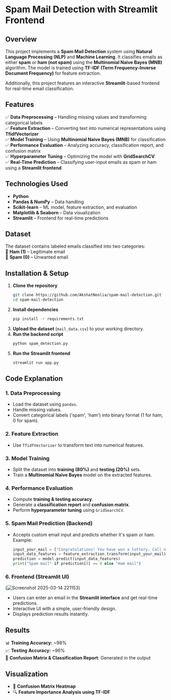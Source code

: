 # **Spam Mail Detection with Streamlit Frontend**

## **Overview**
This project implements a **Spam Mail Detection** system using **Natural Language Processing (NLP)** and **Machine Learning**. It classifies emails as either **spam** or **ham (not spam)** using the **Multinomial Naive Bayes (MNB)** algorithm. The model is trained using **TF-IDF (Term Frequency-Inverse Document Frequency)** for feature extraction.

Additionally, this project features an interactive **Streamlit**-based frontend for real-time email classification.

## **Features**
✅ **Data Preprocessing** – Handling missing values and transforming categorical labels  
✅ **Feature Extraction** – Converting text into numerical representations using **TfidfVectorizer**  
✅ **Model Training** – Using **Multinomial Naive Bayes (MNB)** for classification  
✅ **Performance Evaluation** – Analyzing accuracy, classification report, and confusion matrix  
✅ **Hyperparameter Tuning** – Optimizing the model with **GridSearchCV**  
✅ **Real-Time Prediction** – Classifying user-input emails as spam or ham using a **Streamlit frontend**  

## **Technologies Used**
- **Python**
- **Pandas & NumPy** – Data handling  
- **Scikit-learn** – ML model, feature extraction, and evaluation  
- **Matplotlib & Seaborn** – Data visualization  
- **Streamlit** – Frontend for real-time predictions  

## **Dataset**
The dataset contains labeled emails classified into two categories:  
📩 **Ham (1)** – Legitimate email  
🚫 **Spam (0)** – Unwanted email  

## **Installation & Setup**
1. **Clone the repository**  
   ```bash
   git clone https://github.com/AkshatNeolia/spam-mail-detection.git
   cd spam-mail-detection
   ```
2. **Install dependencies**  
   ```bash
   pip install -r requirements.txt
   ```
3. **Upload the dataset** (`mail_data.csv`) to your working directory.  
4. **Run the backend script**  
   ```bash
   python spam_detection.py
   ```
5. **Run the Streamlit frontend**  
   ```bash
   streamlit run app.py
   ```

## **Code Explanation**
### **1. Data Preprocessing**
- Load the dataset using `pandas`.
- Handle missing values.
- Convert categorical labels ('spam', 'ham') into binary format (1 for ham, 0 for spam).

### **2. Feature Extraction**
- Use `TfidfVectorizer` to transform text into numerical features.

### **3. Model Training**
- Split the dataset into **training (80%)** and **testing (20%)** sets.
- Train a **Multinomial Naive Bayes** model on the extracted features.

### **4. Performance Evaluation**
- Compute **training & testing accuracy**.
- Generate a **classification report** and **confusion matrix**.
- Perform **hyperparameter tuning** using `GridSearchCV`.

### **5. Spam Mail Prediction** (Backend)
- Accepts custom email input and predicts whether it's spam or ham.  
Example:
   ```python
   input_your_mail = ["Congratulations! You have won a lottery. Call now to claim!"]
   input_data_features = feature_extraction.transform(input_your_mail)
   prediction = model.predict(input_data_features)
   print("Spam mail" if prediction[0] == 0 else "Ham mail")
   ```

### **6. Frontend (Streamlit UI)**
(![Screenshot 2025-03-14 221153](https://github.com/user-attachments/assets/845936a3-7d43-4d02-891e-85de0a153faa))  
- Users can enter an email in the **Streamlit interface** and get real-time predictions.
- Interactive UI with a simple, user-friendly design.
- Displays prediction results instantly.

## **Results**
📊 **Training Accuracy:** ~98%  
📈 **Testing Accuracy:** ~96%  
📌 **Confusion Matrix & Classification Report**: Generated in the output  

## **Visualization**
- 📌 **Confusion Matrix Heatmap**
- 🔍 **Feature Importance Analysis using TF-IDF**
